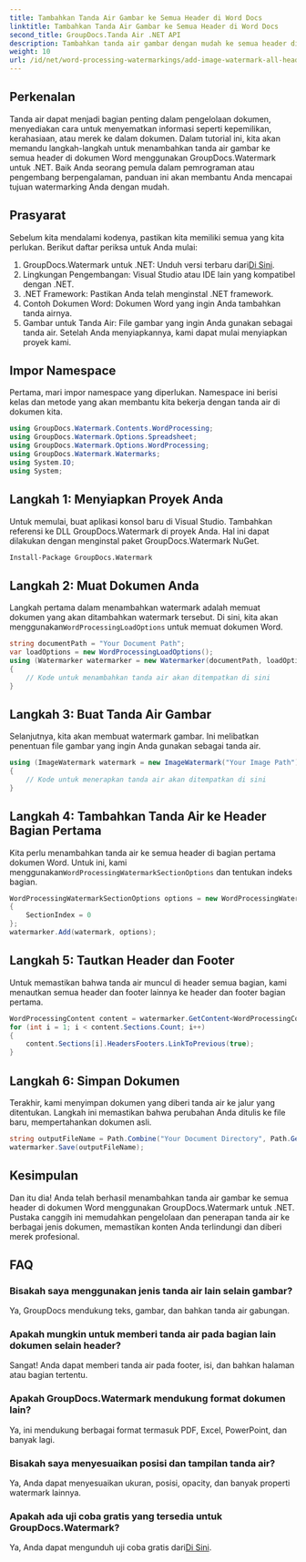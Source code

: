 ```yaml
---
title: Tambahkan Tanda Air Gambar ke Semua Header di Word Docs
linktitle: Tambahkan Tanda Air Gambar ke Semua Header di Word Docs
second_title: GroupDocs.Tanda Air .NET API
description: Tambahkan tanda air gambar dengan mudah ke semua header di dokumen Word menggunakan GroupDocs.Watermark untuk .NET. Ikuti panduan langkah demi langkah kami dengan contoh kode terperinci.
weight: 10
url: /id/net/word-processing-watermarkings/add-image-watermark-all-headers-word-docs/
---
```

## Perkenalan
Tanda air dapat menjadi bagian penting dalam pengelolaan dokumen, menyediakan cara untuk menyematkan informasi seperti kepemilikan, kerahasiaan, atau merek ke dalam dokumen. Dalam tutorial ini, kita akan memandu langkah-langkah untuk menambahkan tanda air gambar ke semua header di dokumen Word menggunakan GroupDocs.Watermark untuk .NET. Baik Anda seorang pemula dalam pemrograman atau pengembang berpengalaman, panduan ini akan membantu Anda mencapai tujuan watermarking Anda dengan mudah.
## Prasyarat
Sebelum kita mendalami kodenya, pastikan kita memiliki semua yang kita perlukan. Berikut daftar periksa untuk Anda mulai:
1.  GroupDocs.Watermark untuk .NET: Unduh versi terbaru dari[Di Sini](https://releases.groupdocs.com/Watermark/net/).
2. Lingkungan Pengembangan: Visual Studio atau IDE lain yang kompatibel dengan .NET.
3. .NET Framework: Pastikan Anda telah menginstal .NET framework.
4. Contoh Dokumen Word: Dokumen Word yang ingin Anda tambahkan tanda airnya.
5. Gambar untuk Tanda Air: File gambar yang ingin Anda gunakan sebagai tanda air.
Setelah Anda menyiapkannya, kami dapat mulai menyiapkan proyek kami.
## Impor Namespace
Pertama, mari impor namespace yang diperlukan. Namespace ini berisi kelas dan metode yang akan membantu kita bekerja dengan tanda air di dokumen kita.
```csharp
using GroupDocs.Watermark.Contents.WordProcessing;
using GroupDocs.Watermark.Options.Spreadsheet;
using GroupDocs.Watermark.Options.WordProcessing;
using GroupDocs.Watermark.Watermarks;
using System.IO;
using System;
```
## Langkah 1: Menyiapkan Proyek Anda
Untuk memulai, buat aplikasi konsol baru di Visual Studio. Tambahkan referensi ke DLL GroupDocs.Watermark di proyek Anda. Hal ini dapat dilakukan dengan menginstal paket GroupDocs.Watermark NuGet.
```bash
Install-Package GroupDocs.Watermark
```
## Langkah 2: Muat Dokumen Anda
 Langkah pertama dalam menambahkan watermark adalah memuat dokumen yang akan ditambahkan watermark tersebut. Di sini, kita akan menggunakan`WordProcessingLoadOptions` untuk memuat dokumen Word.
```csharp
string documentPath = "Your Document Path";
var loadOptions = new WordProcessingLoadOptions();
using (Watermarker watermarker = new Watermarker(documentPath, loadOptions))
{
    // Kode untuk menambahkan tanda air akan ditempatkan di sini
}
```
## Langkah 3: Buat Tanda Air Gambar
Selanjutnya, kita akan membuat watermark gambar. Ini melibatkan penentuan file gambar yang ingin Anda gunakan sebagai tanda air.
```csharp
using (ImageWatermark watermark = new ImageWatermark("Your Image Path"))
{
    // Kode untuk menerapkan tanda air akan ditempatkan di sini
}
```
## Langkah 4: Tambahkan Tanda Air ke Header Bagian Pertama
 Kita perlu menambahkan tanda air ke semua header di bagian pertama dokumen Word. Untuk ini, kami menggunakan`WordProcessingWatermarkSectionOptions` dan tentukan indeks bagian.
```csharp
WordProcessingWatermarkSectionOptions options = new WordProcessingWatermarkSectionOptions
{
    SectionIndex = 0
};
watermarker.Add(watermark, options);
```
## Langkah 5: Tautkan Header dan Footer
Untuk memastikan bahwa tanda air muncul di header semua bagian, kami menautkan semua header dan footer lainnya ke header dan footer bagian pertama.
```csharp
WordProcessingContent content = watermarker.GetContent<WordProcessingContent>();
for (int i = 1; i < content.Sections.Count; i++)
{
    content.Sections[i].HeadersFooters.LinkToPrevious(true);
}
```
## Langkah 6: Simpan Dokumen
Terakhir, kami menyimpan dokumen yang diberi tanda air ke jalur yang ditentukan. Langkah ini memastikan bahwa perubahan Anda ditulis ke file baru, mempertahankan dokumen asli.
```csharp
string outputFileName = Path.Combine("Your Document Directory", Path.GetFileName(documentPath));
watermarker.Save(outputFileName);
```
## Kesimpulan
Dan itu dia! Anda telah berhasil menambahkan tanda air gambar ke semua header di dokumen Word menggunakan GroupDocs.Watermark untuk .NET. Pustaka canggih ini memudahkan pengelolaan dan penerapan tanda air ke berbagai jenis dokumen, memastikan konten Anda terlindungi dan diberi merek profesional.
## FAQ
### Bisakah saya menggunakan jenis tanda air lain selain gambar?
Ya, GroupDocs mendukung teks, gambar, dan bahkan tanda air gabungan.
### Apakah mungkin untuk memberi tanda air pada bagian lain dokumen selain header?
Sangat! Anda dapat memberi tanda air pada footer, isi, dan bahkan halaman atau bagian tertentu.
### Apakah GroupDocs.Watermark mendukung format dokumen lain?
Ya, ini mendukung berbagai format termasuk PDF, Excel, PowerPoint, dan banyak lagi.
### Bisakah saya menyesuaikan posisi dan tampilan tanda air?
Ya, Anda dapat menyesuaikan ukuran, posisi, opacity, dan banyak properti watermark lainnya.
### Apakah ada uji coba gratis yang tersedia untuk GroupDocs.Watermark?
 Ya, Anda dapat mengunduh uji coba gratis dari[Di Sini](https://releases.groupdocs.com/).